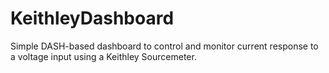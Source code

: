 # KeithleyDashboard
Simple DASH-based dashboard to control and monitor current response to a voltage input using a Keithley Sourcemeter.

